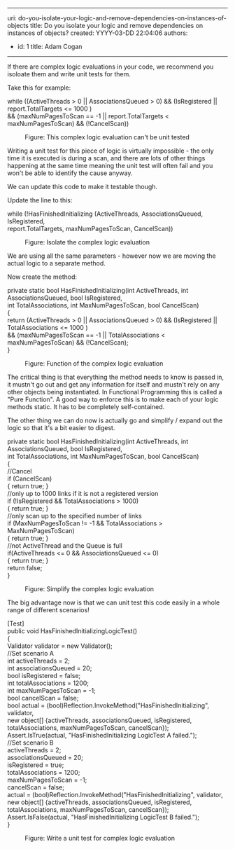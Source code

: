 

---
uri: do-you-isolate-your-logic-and-remove-dependencies-on-instances-of-objects
title: Do you isolate your logic and remove dependencies on instances of objects?
created: YYYY-03-DD 22:04:06
authors:
  - id: 1
    title: Adam Cogan
---




<span class='intro'> If there are complex logic evaluations in your code, we recommend you isoloate them and write unit tests for them.<div>Take this for example&#58;<br></div> </span>

<p class="ssw15-rteElement-CodeArea">​while ((ActiveThreads &gt; 0 || AssociationsQueued &gt; 0) &amp;&amp; (IsRegistered || report.TotalTargets &lt;= 1000 )<br> &amp;&amp; (maxNumPagesToScan == -1 || report.TotalTargets &lt; maxNumPagesToScan) &amp;&amp; (!CancelScan)) </p><p>		</p><dd class="ssw15-rteElement-FigureNormal">Figure&#58; This complex logic evaluation can't be unit tested​<br></dd><p>Writing a unit test for this piece of logic is virtually impossible - the only time it is executed is during a scan, and there are lots of other things happening at the same time meaning the unit test will often fail and you won't be able to identify the cause anyway.</p><p>We can update this code to make it testable though.</p><p>Update the line to this&#58;</p><p class="ssw15-rteElement-CodeArea">while (!HasFinishedInitializing (ActiveThreads, AssociationsQueued, IsRegistered, <br> report.TotalTargets, maxNumPagesToScan, CancelScan))</p><p>		</p><dd class="ssw15-rteElement-FigureNormal">Figure&#58; Isolate the complex logic evaluation<br></dd><p>We are using all the same parameters - however now we are moving the actual logic to a separate method.</p><p>Now create the method&#58;</p><p class="ssw15-rteElement-CodeArea">private static&#160;bool HasFinishedInitializing(int ActiveThreads, int AssociationsQueued, bool IsRegistered, <br> int TotalAssociations, int MaxNumPagesToScan, bool CancelScan)<br>&#123;<br> return (ActiveThreads &gt; 0 || AssociationsQueued &gt; 0) &amp;&amp; (IsRegistered || TotalAssociations &lt;= 1000 )<br> &amp;&amp; (maxNumPagesToScan == -1 || TotalAssociations &lt; maxNumPagesToScan) &amp;&amp; (!CancelScan);		<br>&#125;</p><p>		</p><dd class="ssw15-rteElement-FigureNormal">Figure&#58; Function of the complex logic evaluation<br></dd><p>The critical thing is that everything the method needs to know is passed in, it mustn't go out and get any information for itself and mustn't rely on any other objects being instantiated. In Functional Programming this is called a &quot;Pure&#160;Function&quot;.&#160;A good way to enforce this is to make each of your logic methods static. It has to be completely self-contained.<br></p><p>The other thing we can do now is actually go and simplify / expand out the logic so that it's a bit easier to digest.</p><p class="ssw15-rteElement-CodeArea">private static&#160;bool HasFinishedInitializing(int ActiveThreads, int AssociationsQueued, bool IsRegistered, <br> int TotalAssociations, int MaxNumPagesToScan, bool CancelScan)<br>&#123;<br> //Cancel<br> if (CancelScan) <br> &#123; return true; &#125;<br> //only up to 1000 links if it is not a registered version<br> if (!IsRegistered &amp;&amp; TotalAssociations &gt; 1000) <br> &#123; return true; &#125;<br> //only scan up to the specified number of links<br> if (MaxNumPagesToScan != -1 &amp;&amp; TotalAssociations &gt; MaxNumPagesToScan) <br> &#123; return true; &#125;<br> //not ActiveThread and the Queue is full<br> if(ActiveThreads &lt;= 0 &amp;&amp; AssociationsQueued &lt;= 0) <br> &#123; return true; &#125;<br> return false;<br>&#125;		</p><dd class="ssw15-rteElement-FigureNormal">​Figure&#58; Simplify the complex logic evaluation<br></dd><p>The big advantage now is that we can unit test this code easily in a whole range of different scenarios!</p><p class="ssw15-rteElement-CodeArea">[Test]<br>public void HasFinishedInitializingLogicTest()<br>&#123;<br> Validator validator = new Validator();<br> //Set scenario A<br> int activeThreads = 2;<br> int associationsQueued = 20;<br> bool isRegistered = false;<br> int totalAssociations = 1200;<br> int maxNumPagesToScan = -1;<br> bool cancelScan = false;<br> bool actual = (bool)Reflection.InvokeMethod(&quot;HasFinishedInitializing&quot;, validator,<br> new object[] &#123;activeThreads, associationsQueued, isRegistered,<br> totalAssociations, maxNumPagesToScan, cancelScan&#125;);<br> Assert.IsTrue(actual, &quot;HasFinishedInitializing LogicTest A failed.&quot;);<br> //Set scenario B<br> activeThreads = 2;<br> associationsQueued = 20;<br> isRegistered = true;<br> totalAssociations = 1200;<br> maxNumPagesToScan = -1;<br> cancelScan = false;<br> actual = (bool)Reflection.InvokeMethod(&quot;HasFinishedInitializing&quot;, validator,<br> new object[] &#123;activeThreads, associationsQueued, isRegistered,<br> totalAssociations, maxNumPagesToScan, cancelScan&#125;);<br> Assert.IsFalse(actual, &quot;HasFinishedInitializing LogicTest B failed.&quot;);<br> &#125;	</p><p>		</p><dd class="ssw15-rteElement-FigureNormal">Figure&#58; Write a unit test for complex logic evaluation​<br></dd>


